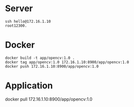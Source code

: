 # Server
```
ssh hello@172.16.1.10
root12300.
```
# Docker
```
docker build -t app/opencv:1.0 .
docker tag app/opencv:1.0 172.16.1.10:8900/app/opencv:1.0
docker push 172.16.1.10:8900/app/opencv:1.0
```
# Application
docker pull 172.16.1.10:8900/app/opencv:1.0
